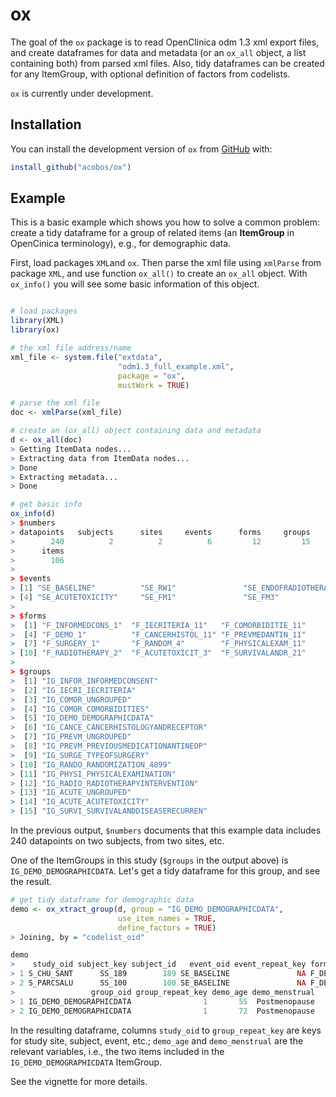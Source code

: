 
<!-- README.md is generated from README.Rmd. Please edit that file -->
ox
==

The goal of the `ox` package is to read OpenClinica odm 1.3 xml export files, and create dataframes for data and metadata (or an `ox_all` object, a list containing both) from parsed xml files. Also, tidy dataframes can be created for any ItemGroup, with optional definition of factors from codelists.

`ox` is currently under development.

Installation
------------

You can install the development version of `ox` from [GitHub](https://github.com/acobos/ox) with:

``` r
install_github("acobos/ox")
```

Example
-------

This is a basic example which shows you how to solve a common problem: create a tidy dataframe for a group of related items (an **ItemGroup** in OpenCinica terminology), e.g., for demographic data.

First, load packages `XML`and `ox`. Then parse the xml file using `xmlParse` from package `XML`, and use function `ox_all()` to create an `ox_all` object. With `ox_info()` you will see some basic information of this object.

``` r

# load packages 
library(XML)
library(ox)

# the xml file address/name
xml_file <- system.file("extdata",
                        "odm1.3_full_example.xml",
                        package = "ox",
                        mustWork = TRUE)

# parse the xml file
doc <- xmlParse(xml_file) 

# create an (ox_all) object containing data and metadata
d <- ox_all(doc)
> Getting ItemData nodes...
> Extracting data from ItemData nodes...
> Done
> Extracting metadata...
> Done

# get basic info
ox_info(d)
> $numbers
> datapoints   subjects      sites     events      forms     groups 
>        240          2          2          6         12         15 
>      items 
>        106 
> 
> $events
> [1] "SE_BASELINE"          "SE_RW1"               "SE_ENDOFRADIOTHERAPY"
> [4] "SE_ACUTETOXICITY"     "SE_FM1"               "SE_FM3"              
> 
> $forms
>  [1] "F_INFORMEDCONS_1"  "F_IECRITERIA_11"   "F_COMORBIDITIE_11"
>  [4] "F_DEMO_1"          "F_CANCERHISTOL_11" "F_PREVMEDANTIN_11"
>  [7] "F_SURGERY_1"       "F_RANDOM_4"        "F_PHYSICALEXAM_11"
> [10] "F_RADIOTHERAPY_2"  "F_ACUTETOXICIT_3"  "F_SURVIVALANDR_21"
> 
> $groups
>  [1] "IG_INFOR_INFORMEDCONSENT"           
>  [2] "IG_IECRI_IECRITERIA"                
>  [3] "IG_COMOR_UNGROUPED"                 
>  [4] "IG_COMOR_COMORBIDITIES"             
>  [5] "IG_DEMO_DEMOGRAPHICDATA"            
>  [6] "IG_CANCE_CANCERHISTOLOGYANDRECEPTOR"
>  [7] "IG_PREVM_UNGROUPED"                 
>  [8] "IG_PREVM_PREVIOUSMEDICATIONANTINEOP"
>  [9] "IG_SURGE_TYPEOFSURGERY"             
> [10] "IG_RANDO_RANDOMIZATION_4899"        
> [11] "IG_PHYSI_PHYSICALEXAMINATION"       
> [12] "IG_RADIO_RADIOTHERAPYINTERVENTION"  
> [13] "IG_ACUTE_UNGROUPED"                 
> [14] "IG_ACUTE_ACUTETOXICITY"             
> [15] "IG_SURVI_SURVIVALANDDISEASERECURREN"
```

In the previous output, `$numbers` documents that this example data includes 240 datapoints on two subjects, from two sites, etc.

One of the ItemGroups in this study (`$groups` in the output above) is `IG_DEMO_DEMOGRAPHICDATA`. Let's get a tidy dataframe for this group, and see the result.

``` r
# get tidy dataframe for demographic data
demo <- ox_xtract_group(d, group = "IG_DEMO_DEMOGRAPHICDATA",
                        use_item_names = TRUE,
                        define_factors = TRUE)
> Joining, by = "codelist_oid"

demo
>    study_oid subject_key subject_id   event_oid event_repeat_key form_oid
> 1 S_CHU_SANT      SS_189        189 SE_BASELINE               NA F_DEMO_1
> 2 S_PARCSALU      SS_100        100 SE_BASELINE               NA F_DEMO_1
>                 group_oid group_repeat_key demo_age demo_menstrual
> 1 IG_DEMO_DEMOGRAPHICDATA                1       55  Postmenopause
> 2 IG_DEMO_DEMOGRAPHICDATA                1       72  Postmenopause
```

In the resulting dataframe, columns `study_oid` to `group_repeat_key` are keys for study site, subject, event, etc.; `demo_age` and `demo_menstrual` are the relevant variables, i.e., the two items included in the `IG_DEMO_DEMOGRAPHICDATA` ItemGroup.

See the vignette for more details.

